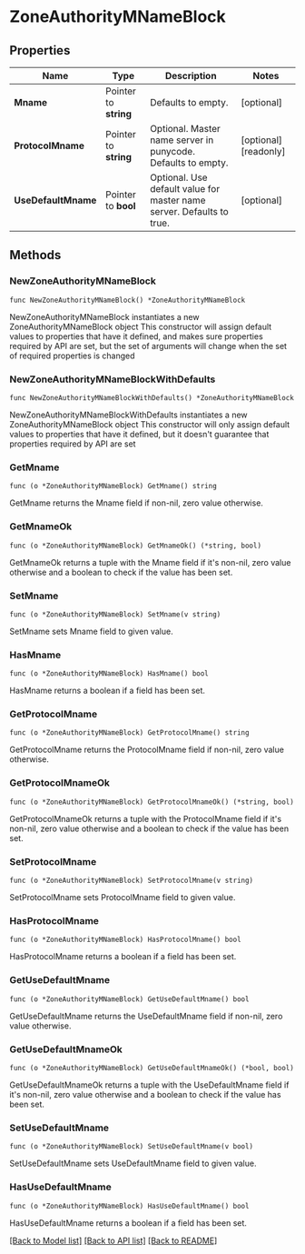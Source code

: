 # ZoneAuthorityMNameBlock

## Properties

Name | Type | Description | Notes
------------ | ------------- | ------------- | -------------
**Mname** | Pointer to **string** | Defaults to empty. | [optional] 
**ProtocolMname** | Pointer to **string** | Optional. Master name server in punycode.  Defaults to empty. | [optional] [readonly] 
**UseDefaultMname** | Pointer to **bool** | Optional. Use default value for master name server.  Defaults to true. | [optional] 

## Methods

### NewZoneAuthorityMNameBlock

`func NewZoneAuthorityMNameBlock() *ZoneAuthorityMNameBlock`

NewZoneAuthorityMNameBlock instantiates a new ZoneAuthorityMNameBlock object
This constructor will assign default values to properties that have it defined,
and makes sure properties required by API are set, but the set of arguments
will change when the set of required properties is changed

### NewZoneAuthorityMNameBlockWithDefaults

`func NewZoneAuthorityMNameBlockWithDefaults() *ZoneAuthorityMNameBlock`

NewZoneAuthorityMNameBlockWithDefaults instantiates a new ZoneAuthorityMNameBlock object
This constructor will only assign default values to properties that have it defined,
but it doesn't guarantee that properties required by API are set

### GetMname

`func (o *ZoneAuthorityMNameBlock) GetMname() string`

GetMname returns the Mname field if non-nil, zero value otherwise.

### GetMnameOk

`func (o *ZoneAuthorityMNameBlock) GetMnameOk() (*string, bool)`

GetMnameOk returns a tuple with the Mname field if it's non-nil, zero value otherwise
and a boolean to check if the value has been set.

### SetMname

`func (o *ZoneAuthorityMNameBlock) SetMname(v string)`

SetMname sets Mname field to given value.

### HasMname

`func (o *ZoneAuthorityMNameBlock) HasMname() bool`

HasMname returns a boolean if a field has been set.

### GetProtocolMname

`func (o *ZoneAuthorityMNameBlock) GetProtocolMname() string`

GetProtocolMname returns the ProtocolMname field if non-nil, zero value otherwise.

### GetProtocolMnameOk

`func (o *ZoneAuthorityMNameBlock) GetProtocolMnameOk() (*string, bool)`

GetProtocolMnameOk returns a tuple with the ProtocolMname field if it's non-nil, zero value otherwise
and a boolean to check if the value has been set.

### SetProtocolMname

`func (o *ZoneAuthorityMNameBlock) SetProtocolMname(v string)`

SetProtocolMname sets ProtocolMname field to given value.

### HasProtocolMname

`func (o *ZoneAuthorityMNameBlock) HasProtocolMname() bool`

HasProtocolMname returns a boolean if a field has been set.

### GetUseDefaultMname

`func (o *ZoneAuthorityMNameBlock) GetUseDefaultMname() bool`

GetUseDefaultMname returns the UseDefaultMname field if non-nil, zero value otherwise.

### GetUseDefaultMnameOk

`func (o *ZoneAuthorityMNameBlock) GetUseDefaultMnameOk() (*bool, bool)`

GetUseDefaultMnameOk returns a tuple with the UseDefaultMname field if it's non-nil, zero value otherwise
and a boolean to check if the value has been set.

### SetUseDefaultMname

`func (o *ZoneAuthorityMNameBlock) SetUseDefaultMname(v bool)`

SetUseDefaultMname sets UseDefaultMname field to given value.

### HasUseDefaultMname

`func (o *ZoneAuthorityMNameBlock) HasUseDefaultMname() bool`

HasUseDefaultMname returns a boolean if a field has been set.


[[Back to Model list]](../README.md#documentation-for-models) [[Back to API list]](../README.md#documentation-for-api-endpoints) [[Back to README]](../README.md)


